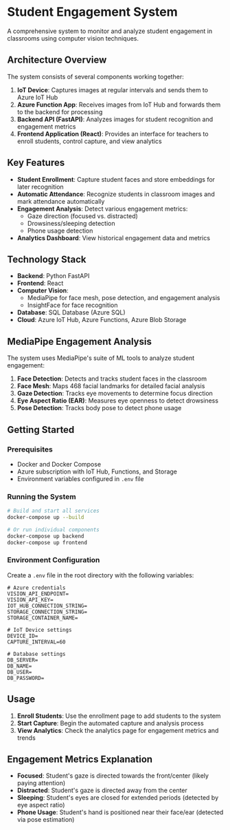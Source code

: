 # Student Engagement System

A comprehensive system to monitor and analyze student engagement in classrooms using computer vision techniques.

## Architecture Overview

The system consists of several components working together:

1. **IoT Device**: Captures images at regular intervals and sends them to Azure IoT Hub
2. **Azure Function App**: Receives images from IoT Hub and forwards them to the backend for processing
3. **Backend API (FastAPI)**: Analyzes images for student recognition and engagement metrics
4. **Frontend Application (React)**: Provides an interface for teachers to enroll students, control capture, and view analytics

## Key Features

- **Student Enrollment**: Capture student faces and store embeddings for later recognition
- **Automatic Attendance**: Recognize students in classroom images and mark attendance automatically
- **Engagement Analysis**: Detect various engagement metrics:
  - Gaze direction (focused vs. distracted)
  - Drowsiness/sleeping detection
  - Phone usage detection
- **Analytics Dashboard**: View historical engagement data and metrics

## Technology Stack

- **Backend**: Python FastAPI
- **Frontend**: React
- **Computer Vision**: 
  - MediaPipe for face mesh, pose detection, and engagement analysis
  - InsightFace for face recognition
- **Database**: SQL Database (Azure SQL)
- **Cloud**: Azure IoT Hub, Azure Functions, Azure Blob Storage

## MediaPipe Engagement Analysis

The system uses MediaPipe's suite of ML tools to analyze student engagement:

1. **Face Detection**: Detects and tracks student faces in the classroom
2. **Face Mesh**: Maps 468 facial landmarks for detailed facial analysis
3. **Gaze Detection**: Tracks eye movements to determine focus direction
4. **Eye Aspect Ratio (EAR)**: Measures eye openness to detect drowsiness
5. **Pose Detection**: Tracks body pose to detect phone usage

## Getting Started

### Prerequisites

- Docker and Docker Compose
- Azure subscription with IoT Hub, Functions, and Storage
- Environment variables configured in `.env` file

### Running the System

```bash
# Build and start all services
docker-compose up --build

# Or run individual components
docker-compose up backend
docker-compose up frontend
```

### Environment Configuration

Create a `.env` file in the root directory with the following variables:

```
# Azure credentials
VISION_API_ENDPOINT=
VISION_API_KEY=
IOT_HUB_CONNECTION_STRING=
STORAGE_CONNECTION_STRING=
STORAGE_CONTAINER_NAME=

# IoT Device settings
DEVICE_ID=
CAPTURE_INTERVAL=60

# Database settings
DB_SERVER=
DB_NAME=
DB_USER=
DB_PASSWORD=
```

## Usage

1. **Enroll Students**: Use the enrollment page to add students to the system
2. **Start Capture**: Begin the automated capture and analysis process
3. **View Analytics**: Check the analytics page for engagement metrics and trends

## Engagement Metrics Explanation

- **Focused**: Student's gaze is directed towards the front/center (likely paying attention)
- **Distracted**: Student's gaze is directed away from the center
- **Sleeping**: Student's eyes are closed for extended periods (detected by eye aspect ratio)
- **Phone Usage**: Student's hand is positioned near their face/ear (detected via pose estimation)
